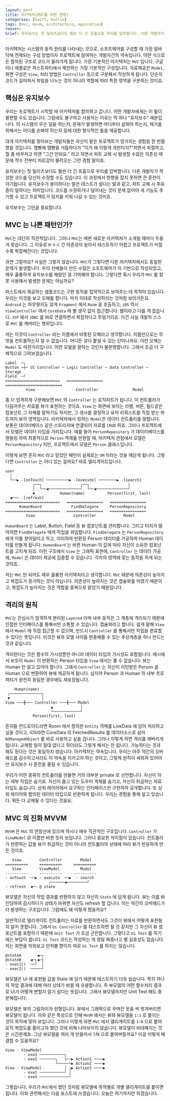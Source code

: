 ```yaml
---
layout: post
title: 아키텍처(MVC를 위한 변명)
categories: [Swift, Kotlin]
tags: [mvc, mvvm, architecture, appication]
teaser:
brief: 유지보수는 첫 릴리즈보다도 훨씬 더 긴 호흡으로 우리를 압박합니다. 다른 개발자가 작성한 코드를 당신이 수정할 수도 있습니다. 이 과정에서 방향을 잡지 못하면 큰 혼란이 야기됩니다. 유지보수가 용이하다는 말은 테스트가 쉽다는 말과 같고, 파트 교체 시 후유증이 덜하다는 의미입니다. 코드를 수정하거나 덜어내는 것이 문제 없어야 새 기능도 추가할 수 있고 프로젝트가 덩치를 키워 나갈 수 있는 것이죠.
---
```


아키텍처는 시스템의 동작 원리를 나타내는 것으로, 소프트웨어를 구성할 때 가장 밑바닥에 전제되는 구성 방법이자 프로젝트에 참여하는 개발자간의 약속입니다. 어떤 식으로든 합의된 구조로 코드가 올라가게 됩니다. 가장 기본적인 아키텍처는 `MVC` 입니다. 구글이나 애플같은 퍼스트파티에서 제안하는 가장 기본적인 구성입니다. 자료제공은 `Model`, 화면 구성은 `View`, 처리 방법은 `Controller` 등으로 구분해서 작성하게 됩니다. 단순히 코드가 길어져서 파일을 나누는 것이 아니라 역할에 따라 특정 영역을 구분하는 것이죠.

## 핵심은 유지보수

우리는 프로젝트가 시작할 때 아키텍처를 합의하고 갑니다. 어떤 개발자에게는 이 틀이 불편할 수도 있습니다. 그럼에도 불구하고 사용하는 이유는 딱 하나 "유지보수" 때문입니다. 이 시스템이 무슨 일을 하는지, 문제가 발생하면 어디부터 살펴야 하는지, 제거를 위해서는 어디를 손봐야 하는지 등에 대한 형식적인 틀을 제공합니다.

대개 아키텍처를 찾아보는 개발자들은 자신이 맡은 프로젝트가 망가지는 경험을 한 번쯤 했을 것입니다. 땜빵에 땜빵을 거듭하다가 "이거 왜 이렇게 개판이지?"하면서 좌절하고, 뭘 좀 바꾸자고 하면 "그건 안되요." 라고 하면서 파트 교체 시 발생할 수많은 의존성 때문에 착수 전부터 피로감이 몰려오는 그런 경험 말이죠.

유지보수는 첫 릴리즈보다도 훨씬 더 긴 호흡으로 우리를 압박합니다. 다른 개발자가 작성한 코드를 당신이 수정할 수도 있습니다. 이 과정에서 방향을 잡지 못하면 큰 혼란이 야기됩니다. 유지보수가 용이하다는 말은 테스트가 쉽다는 말과 같고, 파트 교체 시 후유증이 덜하다는 의미입니다. 코드를 수정하거나 덜어내는 것이 문제 없어야 새 기능도 추가할 수 있고 프로젝트가 덩치를 키워 나갈 수 있는 것이죠.

유지보수는 그만큼 중요합니다.

## MVC 는 나쁜 패턴인가?

`MVC`는 대단히 직관적입니다. 그러나 `MVC`는 매번 새로운 아키텍처가 소개될 때마다 두들겨 맞습니다. 그 이유로 `M-V-C` 간 의존성이 높아서 테스트하기 어렵고 프로젝트가 커질수록 복잡해진다는 것입니다.

과연 그럴까요? 사실은 그렇지 않습니다. `MVC`가 그렇다면 다른 아키텍처에서도 동일한 문제가 발생합니다. 우리 선배들이 만든 수많은 소프트웨어가 이 기반으로 작성되었고, 매우 훌륭하게 유지보수를 해왔던 걸 기억해야 합니다. 그렇다면 혹시 우리가 `MVC` 를 잘못 사용해서 발생한 문제는 아닐까요?

퍼스트에서 제공하는 샘플코드는 구현 동작을 집약적으로 보여주는 데 목적이 있습니다. 우리는 이것을 보고 오해를 합니다. 마치 이대로 작성하라는 것처럼 보이거든요. `Android` 는 아무렇지도 않게 `Fragment` 에서 `Room` 을 호출하고, `iOS` 역시 `ViewController` 에서 `CoreData` 에 별 생각 없이 접근합니다. 웹이라고 다를 게 없습니다. `JSP` 에서 `JDBC` 를 바로 연결하면서 복잡하다고 투덜거리죠. 이건 사실 개발자 스스로 `MVC` 를 깨버리는 행위입니다.

저는 이것이 `Controller` 라는 이름에서 비롯된 오해라고 생각합니다. 이름만으로는 무엇을 컨트롤하는지 알 수 없습니다. 어디든 갖다 붙일 수 있는 단어니까요. 이런 오해는 `Model` 도 마찬가지입니다. 어떤 모델을 말하는 것인지 불분명합니다. 그래서 조금 더 구체적으로 그려보겠습니다.

```
Label  ─┐
Button ─┼─ UI Controller ─ Logic Controller ─ Data Controller ─ Storage
Field  ─┘
========================   ================   =========================
         View                  Controller               Model
```

좀 더 엄격하게 구분해보면 `MVC` 의 `Controller` 는 로직파트가 됩니다. 이 컨트롤러가 다듬어주는 자료를 뷰가 표현하는 것이죠. `View` 는 화면에 보이는 라벨, 버튼, 필드같은 컴포넌트 그 자체를 말하기도 하지만, 그 생사를 결정하고 유저 리쿼스트를 직접 받는 파트까지 뷰의 영역입니다. 아키텍처에서 칭하는 `Model`은 데이터 컨트롤러를 말합니다. 보통은 데이터베이스 같은 스토리지에 연결되어 자료를 `CRUD` 하죠. 그러나 프로젝트에서 모델은 데이터 타입을 가리킵니다. 예를 들어 `PersonRepository` 가 데이터베이스를 핸들링 하여 최종적으로 `Person` 객체를 반환할 때, 아키텍처 관점에서 모델은  `PersonRepository` 지만, 프로젝트에서 모델은 `Person` 클래스입니다.

이렇게 보면 흔히 `MVC` 라고 믿었던 패턴이 실제로는 `VM` 이라는 것을 깨닫게 됩니다. 그렇다면 `Controller` 는 어디 있는 걸까요? 바로 델리게이트입니다.

```
user
  │
  └──▶ -[onTouch] ──────────▶ -[execute] ────────▶ -[search]
            ┌──┐                 ┌──┐                 │
            │  └──◀──────────────┘  └──◀──────────────┘
            ▼           Human(name)          Person(first, last)
  ◀─── -[refresh]
========================   ================   ================
      HumanBoard             FindDelegate     PersonRepository
========================   ================   ================
         View                 Controller            Model
```

`HumanBoard` 는 Label, Button, Field 등 뷰 컴포넌트를 관리합니다. 그리고 터치가 떨어지면 `FindDelegate` 에게 작업을 위임합니다. `FindDelegate` 는 `PersonRepository` 에게 이를 찾아달라고 하고, 이리하여 반환된 Person 데이터를 가공하여 Human 데이터를 만들게 됩니다. `HumanBoard` 는 바뀐 Human 의 값에 따라 자신이 소유한 컴포넌트를 고치게 되죠. 이런 구조에서 `View` 는 그래픽 표현에, `Controller` 는 데이터 가공에, `Model` 은 데이터 제공에 집중할 수 있습니다. 각자의 영역에 맞는 동작을 하게 되는 것이죠.

저는 `MVC` 만 되어도 매우 훌륭한 아키텍처라고 생각합니다. `MVC` 때문에 의존성이 높아지고 복잡도가 증가하는 것이 아닙니다. 의존성이 높아지는 것은 캡슐화를 어겼기 때문이고, 복잡도가 높아지는 것은 역할을 중복으로 맡았기 때문입니다.

## 격리의 원칙

`MVC`는 관심사가 엄격하게 분리된 `Layered` 이며 내부 동작은 그 계층에 격리되기 때문에 인접한 인터페이스를 통해서만 소통할 수 있습니다. 캡슐화라고 합니다. 쉽게 말해 `View` 에서 `Model` 에 직접 접근할 수 없으며, 반드시 `Controller` 를 통해서만 작업을 완료할 수 있다는 뜻입니다. 이것은 뷰와 모델 사이를 완충해줄 수 있는 추상계층을 하나 만드는 것과 같습니다.

격리된다는 것은 함수의 가시성뿐만 아니라 데이터 타입의 가시성도 포함됩니다. 예시에서 보듯이 `Model` 이 반환하는 Person 타입을 `View` 에서는 볼 수 없습니다. 뷰는 Human 만 알고 있어야 합니다. 그래서 `Controller` 는 자신이 리턴받은 Person 을 Human 으로 변환하여 뷰에 제공하게 됩니다. 심지어 Person 과 Human 의 내부 프로퍼티가 완전히 동일한 경우에도 재포장됩니다.

```
    Human(name)
 ┌──────────────┐
 ▼              │
View ───╫─── Controller ───╫─── Model
                    ▲            │
                    └────────────┘
            Person(first, last)
```

흔히들 안드로이드라면 Room 에서 정의한 `Entity` 객체를 LiveData 에 담아 처리하고 싶을 것이고, iOS라면 CoreData 의 FetchedResults 를 데이터소스로 삼아  `NSManagedObject` 를 바로 사용하고 싶을 겁니다. 그러나 이렇게 하면 격리를 깨버리게 됩니다. 교체할 일이 절대 없다고 하더라도 그렇게 해서는 안 됩니다. 가능하다는 것과 해도 된다는 것은 동일하지 않습니다. 아키텍처는 약속입니다. 우리는 아주 약간의 오버헤드를 감수하고서라도 이 약속을 지키고자 하는 것이고, 그렇게 원칙이 세워져 있어야만 유지보수 시 혼란을 줄일 수 있습니다.

우리가 어떤 종류의 컨트롤러를 만들면 거의 대부분 private 로 선언합니다. 자신이 하는 세부 작업은 숨기죠. 자신이 품고 있는 도우미 객체를 숨기고, 자신이 취급하는 자료타입도 숨깁니다. 상위 레이어에서 요구하는 인터페이스만 구현하여 공개합니다. 또 상위 레이어와 합의된 데이터 타입으로 반환하게 됩니다. 우리는 경험을 통해 알고 있습니다. 뭐든 다 교체될 수 있다는 것을요.

## MVC 의 진화 MVVM

`MVVM` 은 `MVC` 의 연장선에 있으며 역시나 매우 직관적인 구조입니다. `Controller` 가 `ViewModel` 로 이름만 바뀐 듯이 보입니다. 그러나 중요한 차이점이 있습니다. 컨트롤러가 반환하는 값을 뷰가 취급하는 것이 아니라 컨트롤러의 상태에 따라 뷰가 반응하게 만든 것이죠.

```
   View        Controller        Model
==========     ==========     ==========
   View        ViewModel         Model
----------     ----------     ----------
- onTouch  ──▶ - execute  ──▶  - search
                   ┌──────◀─────────┘
- refresh  ◀── @ state
```

뷰모델은 자신의 작업 결과를 반환하지 않고 자신의 `State` 에 담게 됩니다. 뷰는 이를 바인딩하여 감시하다가 상태가 바뀌면 자신도 refresh 할 겁니다. 이는 약간의 오버헤드가 더 발생하는 구조입니다. 그럼에도 왜 이렇게 했을까요?

일반적으로 델리게이트 컨트롤러는 자료를 반환하면서도 그것이 뷰에서 어떻게 표현될지 알지 못합니다. 그래서 `Ui Controller` 를 테스트하면 될 것 같지만 그 자신이 뷰 컴포넌트를 포함하기 때문에 `Unit Test` 가 조금 곤란합니다. 그렇다고 `Ui Test` 를 하기에는 부담이 큽니다. `Ui Test` 코드는 작성하는 게 정말 짜증나고 별 실효성도 없습니다. 저는 화면을 띄워보고 만저볼 뿐이지 따로 `Ui Test` 를 하지는 않습니다.

```
@stateA       ◀─┐
@stateB    ◀─┐◀─┤
- exec1()  ──┘  │
- exec2()  ─────┘
```
뷰모델은 Ui 에 표현될 값을 State 에 담기 때문에 테스트하기 더욱 쉽습니다. 특히 하나의 작업 결과에 대해 여러 상태가 바뀔 때 유용합니다. 즉 뷰모델의 어떤 함수처리 결과로 Ui가 어떻게 변할지 알기 쉽다는 뜻입니다. 그래서 뷰모델까지만 Unit Test 해도 충분해집니다.

뷰모델은 뷰의 그림자이자 원형입니다. 뷰에서 그래픽으로 꾸며진 옷을 싹 벗겨버리면 뷰모델이 됩니다. 이와 같은 특성으로 인해 `MVVM` 에서는 뷰와 뷰모델을 `1:1` 로 붙이는 것이 목적에 맞아 보입니다. 그러나 이렇게 되면 `MVC` 에서 델리게이트를 `1:N` 으로 붙여 로직 복잡도를 줄이고자 했던 것에 비해 나아보이지 않습니다. 뷰모델이 비대해지는 것은 시간문제죠. 그냥 뷰모델을 여러 개 만들어서 1:N 으로 붙여버릴까요? 이걸 어떻게 해결할 수 있을까요?

```
View - ViewModel
        - exe1 ───────────┐
        - exe2 ───────┐   ├──▶ Action1 ────▶
                      └──────▶ Action2 ────▶
View - ViewModel          │ ┌▶ Action3 ────▶
        - exe1 ───────────┘ │
        - exe3 ─────────────┘
```

그렇습니다. 우리가 `MVC`에서 했던 것처럼 뷰모델에 목적별로 개별 델리게이트를 붙이면 됩니다. 이와 관련해서는 다음 포스트에 쓰겠습니다. 오늘은 여기까지만 하겠습니다.

